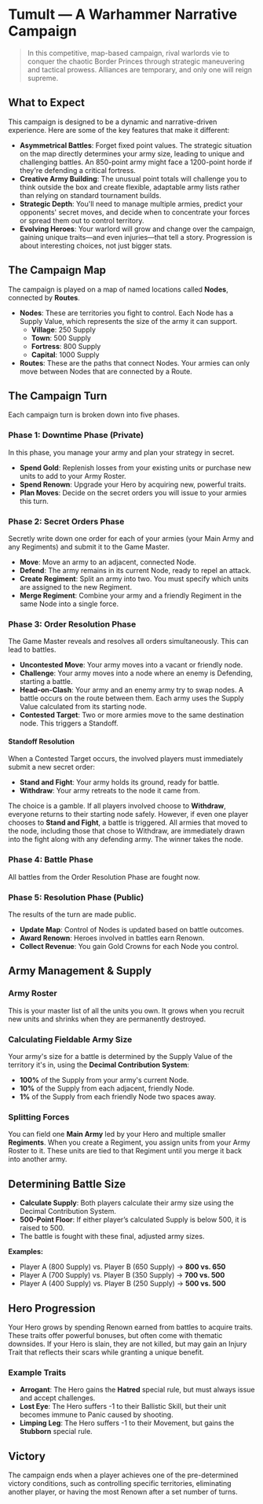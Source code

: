 # Tumult — A Warhammer Narrative Campaign

> In this competitive, map-based campaign, rival warlords vie to conquer the chaotic Border Princes through strategic maneuvering and tactical prowess. Alliances are temporary, and only one will reign supreme.

## What to Expect

This campaign is designed to be a dynamic and narrative-driven experience. Here are some of the key features that make it different:

*   **Asymmetrical Battles**: Forget fixed point values. The strategic situation on the map directly determines your army size, leading to unique and challenging battles. An 850-point army might face a 1200-point horde if they're defending a critical fortress.
*   **Creative Army Building**: The unusual point totals will challenge you to think outside the box and create flexible, adaptable army lists rather than relying on standard tournament builds.
*   **Strategic Depth**: You'll need to manage multiple armies, predict your opponents' secret moves, and decide when to concentrate your forces or spread them out to control territory.
*   **Evolving Heroes**: Your warlord will grow and change over the campaign, gaining unique traits—and even injuries—that tell a story. Progression is about interesting choices, not just bigger stats.

## The Campaign Map

The campaign is played on a map of named locations called **Nodes**, connected by **Routes**.

*   **Nodes**: These are territories you fight to control. Each Node has a Supply Value, which represents the size of the army it can support.
    *   **Village**: 250 Supply
    *   **Town**: 500 Supply
    *   **Fortress**: 800 Supply
    *   **Capital**: 1000 Supply
*   **Routes**: These are the paths that connect Nodes. Your armies can only move between Nodes that are connected by a Route.

## The Campaign Turn

Each campaign turn is broken down into five phases.

### Phase 1: Downtime Phase (Private)

In this phase, you manage your army and plan your strategy in secret.

*   **Spend Gold**: Replenish losses from your existing units or purchase new units to add to your Army Roster.
*   **Spend Renown**: Upgrade your Hero by acquiring new, powerful traits.
*   **Plan Moves**: Decide on the secret orders you will issue to your armies this turn.

### Phase 2: Secret Orders Phase

Secretly write down one order for each of your armies (your Main Army and any Regiments) and submit it to the Game Master.

*   **Move**: Move an army to an adjacent, connected Node.
*   **Defend**: The army remains in its current Node, ready to repel an attack.
*   **Create Regiment**: Split an army into two. You must specify which units are assigned to the new Regiment.
*   **Merge Regiment**: Combine your army and a friendly Regiment in the same Node into a single force.

### Phase 3: Order Resolution Phase

The Game Master reveals and resolves all orders simultaneously. This can lead to battles.

*   **Uncontested Move**: Your army moves into a vacant or friendly node.
*   **Challenge**: Your army moves into a node where an enemy is Defending, starting a battle.
*   **Head-on-Clash**: Your army and an enemy army try to swap nodes. A battle occurs on the route between them. Each army uses the Supply Value calculated from its starting node.
*   **Contested Target**: Two or more armies move to the same destination node. This triggers a Standoff.

#### Standoff Resolution

When a Contested Target occurs, the involved players must immediately submit a new secret order:

*   **Stand and Fight**: Your army holds its ground, ready for battle.
*   **Withdraw**: Your army retreats to the node it came from.

The choice is a gamble. If all players involved choose to **Withdraw**, everyone returns to their starting node safely. However, if even one player chooses to **Stand and Fight**, a battle is triggered. All armies that moved to the node, including those that chose to Withdraw, are immediately drawn into the fight along with any defending army. The winner takes the node.

### Phase 4: Battle Phase

All battles from the Order Resolution Phase are fought now.

### Phase 5: Resolution Phase (Public)

The results of the turn are made public.

*   **Update Map**: Control of Nodes is updated based on battle outcomes.
*   **Award Renown**: Heroes involved in battles earn Renown.
*   **Collect Revenue**: You gain Gold Crowns for each Node you control.

## Army Management & Supply

### Army Roster

This is your master list of all the units you own. It grows when you recruit new units and shrinks when they are permanently destroyed.

### Calculating Fieldable Army Size

Your army's size for a battle is determined by the Supply Value of the territory it's in, using the **Decimal Contribution System**:

*   **100%** of the Supply from your army's current Node.
*   **10%** of the Supply from each adjacent, friendly Node.
*   **1%** of the Supply from each friendly Node two spaces away.

### Splitting Forces

You can field one **Main Army** led by your Hero and multiple smaller **Regiments**. When you create a Regiment, you assign units from your Army Roster to it. These units are tied to that Regiment until you merge it back into another army.

## Determining Battle Size

*   **Calculate Supply**: Both players calculate their army size using the Decimal Contribution System.
*   **500-Point Floor**: If either player’s calculated Supply is below 500, it is raised to 500.
*   The battle is fought with these final, adjusted army sizes.

**Examples:**
*   Player A (800 Supply) vs. Player B (650 Supply) -> **800 vs. 650**
*   Player A (700 Supply) vs. Player B (350 Supply) -> **700 vs. 500**
*   Player A (400 Supply) vs. Player B (250 Supply) -> **500 vs. 500**

## Hero Progression

Your Hero grows by spending Renown earned from battles to acquire traits. These traits offer powerful bonuses, but often come with thematic downsides. If your Hero is slain, they are not killed, but may gain an Injury Trait that reflects their scars while granting a unique benefit.

### Example Traits

*   **Arrogant**: The Hero gains the **Hatred** special rule, but must always issue and accept challenges.
*   **Lost Eye**: The Hero suffers -1 to their Ballistic Skill, but their unit becomes immune to Panic caused by shooting.
*   **Limping Leg**: The Hero suffers -1 to their Movement, but gains the **Stubborn** special rule.

## Victory

The campaign ends when a player achieves one of the pre-determined victory conditions, such as controlling specific territories, eliminating another player, or having the most Renown after a set number of turns.
